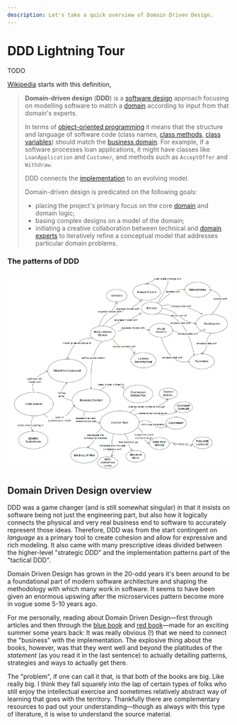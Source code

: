 ```yaml
---
description: Let's take a quick overview of Domain Driven Design.
---
```


# DDD Lightning Tour

TODO

[Wikipedia](https://en.wikipedia.org/wiki/Domain-driven\_design) starts with this definition,

> **Domain-driven design** (**DDD**) is a [software design](https://en.wikipedia.org/wiki/Software\_design) approach focusing on modelling software to match a [domain](https://en.wikipedia.org/wiki/Domain\_\(software\_engineering\)) according to input from that domain's experts.
>
> In terms of [object-oriented programming](https://en.wikipedia.org/wiki/Object-oriented\_programming) it means that the structure and language of software code (class names, [class methods](https://en.wikipedia.org/wiki/Class\_method), [class variables](https://en.wikipedia.org/wiki/Class\_variable)) should match the [business domain](https://en.wikipedia.org/wiki/Business\_domain). For example, if a software processes loan applications, it might have classes like `LoanApplication` and `Customer`, and methods such as `AcceptOffer` and `Withdraw`.
>
> DDD connects the [implementation](https://en.wikipedia.org/wiki/Implementation) to an evolving model.
>
> Domain-driven design is predicated on the following goals:
>
> * placing the project's primary focus on the core [domain](https://en.wikipedia.org/wiki/Domain\_\(software\_engineering\)) and domain logic;
> * basing complex designs on a model of the domain;
> * initiating a creative collaboration between technical and [domain experts](https://en.wikipedia.org/wiki/Domain\_expert) to iteratively refine a conceptual model that addresses particular domain problems.

### The patterns of DDD

![How the patterns match up, as presented in Eric Evans's book (2003)](../.gitbook/assets/DomainDrivenDesignReference.png)

## Domain Driven Design overview

DDD was a game changer (and is still somewhat singular) in that it insists on software being not just the engineering part, but also how it logically connects the physical and very real business end to software to accurately represent those ideas. Therefore, DDD was from the start contingent on _language_ as a primary tool to create cohesion and allow for expressive and rich modeling. It also came with many prescriptive ideas divided between the higher-level "strategic DDD" and the implementation patterns part of the "tactical DDD".

Domain Driven Design has grown in the 20-odd years it's been around to be a foundational part of modern software architecture and shaping the methodology with which many work in software. It seems to have been given an enormous upswing after the microservices pattern become more in vogue some 5-10 years ago.

For me personally, reading about Domain Driven Design—first through articles and then through the [blue book](https://www.domainlanguage.com/ddd/blue-book/) and [red book](https://kalele.io/books/)—made for an exciting summer some years back: It was really obvious (!) that we need to connect the "business" with the implementation. The explosive thing about the books, however, was that they went well and beyond the platitudes of the _statement_ (as you read it in the last sentence) to actually detailing patterns, strategies and ways to actually get there.

The "problem", if one can call it that, is that both of the books are big. Like really big. I think they fall squarely into the lap of certain types of folks who still enjoy the intellectual exercise and sometimes relatively abstract way of learning that goes with the territory. Thankfully there are complementary resources to pad out your understanding—though as always with this type of literature, it is wise to understand the source material.
